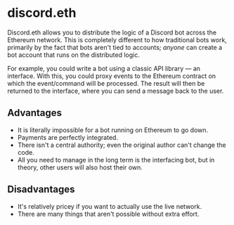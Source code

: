 # discord.eth

Discord.eth allows you to distribute the logic of a Discord bot across the Ethereum network. This is completely different to how traditional bots work, primarily by the fact that bots aren't tied to accounts; _anyone_ can create a bot account that runs on the distributed logic.

For example, you could write a bot using a classic API library — an interface. With this, you could proxy events to the Ethereum contract on which the event/command will be processed. The result will then be returned to the interface, where you can send a message back to the user.

## Advantages

- It is literally impossible for a bot running on Ethereum to go down.
- Payments are perfectly integrated.
- There isn't a central authority; even the original author can't change the code.
- All you need to manage in the long term is the interfacing bot, but in theory, other users will also host their own.

## Disadvantages

- It's relatively pricey if you want to actually use the live network.
- There are many things that aren't possible without extra effort.
